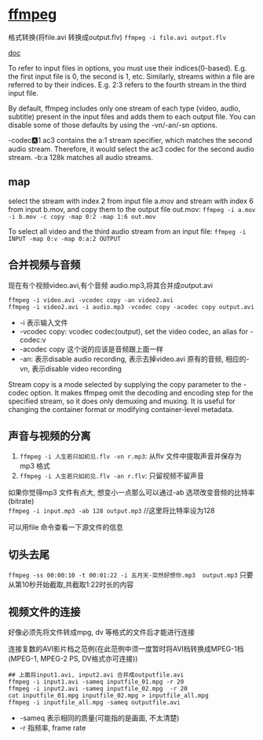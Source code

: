 # [ffmpeg](http://blog.csdn.net/jixiuffff/article/details/5709976)
格式转换(将file.avi 转换成output.flv)
`ffmpeg -i file.avi output.flv`

[doc](https://www.ffmpeg.org/ffmpeg.html)

To refer to input files in options, you must use their indices(0-based). 
E.g. the first input file is 0, the second is 1, etc. 
Similarly, streams within a file are referred to by their indices. E.g. 2:3 refers to the fourth stream in the third input file. 

By default, ffmpeg includes only one stream of each type (video, audio, subtitle) present in the input files and adds them to each output file.
You can disable some of those defaults by using the -vn/-an/-sn options.

-codec:a:1 ac3 contains the a:1 stream specifier, which matches the second audio stream. Therefore, it would select the ac3 codec for the second audio stream.
-b:a 128k matches all audio streams.

## map
select the stream with index 2 from input file a.mov and stream with index 6 from input b.mov, and copy them to the output file out.mov:
`ffmpeg -i a.mov -i b.mov -c copy -map 0:2 -map 1:6 out.mov`

To select all video and the third audio stream from an input file:
`ffmpeg -i INPUT -map 0:v -map 0:a:2 OUTPUT`

## 合并视频与音频
现在有个视频video.avi,有个音频 audio.mp3,将其合并成output.avi
```
ffmpeg -i video.avi -vcodec copy -an video2.avi   
ffmpeg -i video2.avi -i audio.mp3 -vcodec copy -acodec copy output.avi
```
- -i 表示输入文件
- -vcodec copy: vcodec codec(output), set the video codec, an alias for -codec:v
- -acodec copy 这个说的应该是音频跟上面一样
- -an: 表示disable audio recording, 表示去掉video.avi 原有的音频, 相应的-vn, 表示disable video recording

Stream copy is a mode selected by supplying the copy parameter to the -codec option. 
It makes ffmpeg omit the decoding and encoding step for the specified stream, so it does only demuxing and muxing. 
It is useful for changing the container format or modifying container-level metadata. 

## 声音与视频的分离

1. `ffmpeg -i 人生若只如初见.flv -vn r.mp3`: 从flv 文件中提取声音并保存为mp3 格式
1. `ffmpeg -i 人生若只如初见.flv -an r.flv`: 只留视频不留声音

如果你觉得mp3 文件有点大, 想变小一点那么可以通过-ab 选项改变音频的比特率(bitrate)  
`ffmpeg -i input.mp3 -ab 128 output.mp3`    //这里将比特率设为128

可以用file 命令查看一下源文件的信息

## 切头去尾
`ffmpeg -ss 00:00:10 -t 00:01:22 -i 五月天-突然好想你.mp3  output.mp3` 只要从第10秒开始截取,共截取1:22时长的内容

## 视频文件的连接
好像必须先将文件转成mpg, dv 等格式的文件后才能进行连接

连接复数的AVI影片档之范例(在此范例中须一度暂时将AVI档转换成MPEG-1档(MPEG-1, MPEG-2 PS, DV格式亦可连接))
```
## 上面将input1.avi, input2.avi 合并成outputfile.avi
ffmpeg -i input1.avi -sameq inputfile_01.mpg -r 20
ffmpeg -i input2.avi -sameq inputfile_02.mpg  -r 20
cat inputfile_01.mpg inputfile_02.mpg > inputfile_all.mpg
ffmpeg -i inputfile_all.mpg -sameq outputfile.avi
```
- -sameq 表示相同的质量(可能指的是画面, 不太清楚)
- -r 指频率, frame rate

